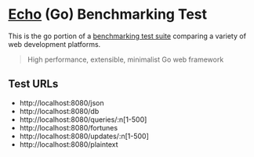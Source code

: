 # [Echo](https://github.com/labstack/echo) (Go) Benchmarking Test

This is the go portion of a [benchmarking test suite](https://www.techempower.com/benchmarks/) comparing a variety of web development platforms.

> High performance, extensible, minimalist Go web framework

## Test URLs

- http://localhost:8080/json
- http://localhost:8080/db
- http://localhost:8080/queries/:n[1-500]
- http://localhost:8080/fortunes
- http://localhost:8080/updates/:n[1-500]
- http://localhost:8080/plaintext
